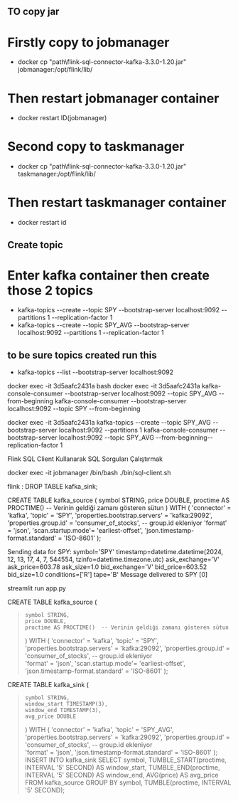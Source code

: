 
## TO  copy jar
# Firstly copy to jobmanager
-  docker cp "path\flink-sql-connector-kafka-3.3.0-1.20.jar" jobmanager:/opt/flink/lib/
# Then restart jobmanager container 
- docker restart ID(jobmanager)
# Second copy to taskmanager
- docker cp "path\flink-sql-connector-kafka-3.3.0-1.20.jar" taskmanager:/opt/flink/lib/
# Then restart taskmanager container 
- docker restart id



## Create topic 
# Enter kafka container then create those 2 topics

- kafka-topics --create --topic SPY --bootstrap-server localhost:9092 --partitions 1 --replication-factor 1
- kafka-topics --create --topic SPY_AVG  --bootstrap-server localhost:9092 --partitions 1 --replication-factor 1

## to be sure topics created run this 
- kafka-topics --list --bootstrap-server localhost:9092

docker exec -it 3d5aafc2431a bash
docker exec -it 3d5aafc2431a kafka-console-consumer --bootstrap-server localhost:9092 --topic SPY_AVG --from-beginning
kafka-console-consumer --bootstrap-server localhost:9092 --topic SPY --from-beginning


docker exec -it 3d5aafc2431a kafka-topics --create --topic SPY_AVG --bootstrap-server localhost:9092 --partitions 1 
kafka-console-consumer --bootstrap-server localhost:9092 --topic SPY_AVG --from-beginning--replication-factor 1

 Flink SQL Client Kullanarak SQL Sorguları Çalıştırmak


docker exec -it jobmanager /bin/bash
./bin/sql-client.sh


flink : DROP TABLE kafka_sink;

CREATE TABLE kafka_source (
    symbol STRING,
    price DOUBLE,
    proctime AS PROCTIME()  -- Verinin geldiği zamanı gösteren sütun
) WITH (
    'connector' = 'kafka',
    'topic' = 'SPY',
    'properties.bootstrap.servers' = 'kafka:29092',
    'properties.group.id' = 'consumer_of_stocks',  -- group.id ekleniyor
    'format' = 'json',
    'scan.startup.mode'= 'earliest-offset',
    'json.timestamp-format.standard' = 'ISO-8601'
);










Sending data for SPY: symbol='SPY' timestamp=datetime.datetime(2024, 12, 13, 17, 4, 7, 544554, tzinfo=datetime.timezone.utc) ask_exchange='V' ask_price=603.78 ask_size=1.0 bid_exchange='V' bid_price=603.52 bid_size=1.0 conditions=['R'] tape='B'
Message delivered to SPY [0]

streamlit run app.py

CREATE TABLE kafka_source (
>     symbol STRING,
>     price DOUBLE,
>     proctime AS PROCTIME()  -- Verinin geldiği zamanı gösteren sütun        
> ) WITH (
>     'connector' = 'kafka',
>     'topic' = 'SPY',
>     'properties.bootstrap.servers' = 'kafka:29092',
>     'properties.group.id' = 'consumer_of_stocks',  -- group.id ekleniyor    
>     'format' = 'json',
>     'scan.startup.mode'= 'earliest-offset',
>     'json.timestamp-format.standard' = 'ISO-8601'
> );


CREATE TABLE kafka_sink (
>     symbol STRING,
>     window_start TIMESTAMP(3),
>     window_end TIMESTAMP(3),
>     avg_price DOUBLE
> ) WITH (
>     'connector' = 'kafka',
>     'topic' = 'SPY_AVG',
>     'properties.bootstrap.servers' = 'kafka:29092',
>     'properties.group.id' = 'consumer_of_stocks',  -- group.id ekleniyor    
>     'format' = 'json',
>     'json.timestamp-format.standard' = 'ISO-8601'
> );
 INSERT INTO kafka_sink
> SELECT
>     symbol,
>     TUMBLE_START(proctime, INTERVAL '5' SECOND) AS window_start,
>     TUMBLE_END(proctime, INTERVAL '5' SECOND) AS window_end,
>     AVG(price) AS avg_price
> FROM kafka_source
> GROUP BY symbol, TUMBLE(proctime, INTERVAL '5' SECOND);